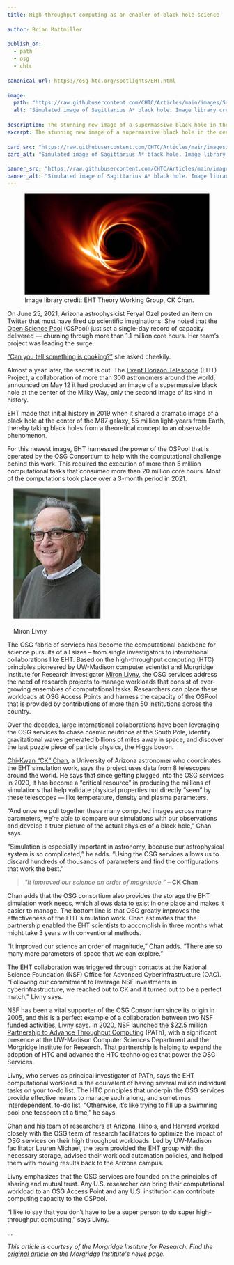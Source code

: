 ```yaml
---
title: High-throughput computing as an enabler of black hole science

author: Brian Mattmiller

publish_on:
  - path
  - osg
  - chtc

canonical_url: https://osg-htc.org/spotlights/EHT.html

image:
  path: "https://raw.githubusercontent.com/CHTC/Articles/main/images/SagA-black-hole.jpg"
  alt: "Simulated image of Sagittarius A* black hole. Image library credit: EHT Theory Working Group, CK Chan."
  
description: The stunning new image of a supermassive black hole in the center of the Milky Way was created by eight telescopes, 300 international astronomers and more than 5 million computational tasks. This Morgridge Institute article describes how the Wisconsin-based Open Science Pool helped make sense of it all.
excerpt: The stunning new image of a supermassive black hole in the center of the Milky Way was created by eight telescopes, 300 international astronomers and more than 5 million computational tasks. This Morgridge Institute article describes how the Wisconsin-based Open Science Pool helped make sense of it all.

card_src: "https://raw.githubusercontent.com/CHTC/Articles/main/images/SagA-black-hole.jpg"
card_alt: "Simulated image of Sagittarius A* black hole. Image library credit: EHT Theory Working Group, CK Chan."

banner_src: "https://raw.githubusercontent.com/CHTC/Articles/main/images/Black-hole-banner.jpg"
banner_alt: "Simulated image of Sagittarius A* black hole. Image library credit: EHT Theory Working Group, CK Chan."
---
```


<figure>
  <img src="https://raw.githubusercontent.com/CHTC/Articles/main/images/SagA-black-hole.jpg" alt="Simulated image of Sagittarius A* black hole. Image library credit: EHT Theory Working Group, CK Chan."/>
  <figcaption class="figure-caption">Image library credit: EHT Theory Working Group, CK Chan.<br/></figcaption>
</figure>

On June 25, 2021, Arizona astrophysicist Feryal Ozel posted an item on Twitter that must have fired up scientific imaginations. She noted that the [Open Science Pool](https://opensciencegrid.org/services/open_science_pool.html) (OSPool) just set a single-day record of capacity delivered — churning through more than 1.1 million core hours. Her team’s project was leading the surge.

[“Can you tell something is cooking?”](https://twitter.com/feryal_ozel/status/1408432954460688389) she asked cheekily.

Almost a year later, the secret is out. The [Event Horizon Telescope](https://eventhorizontelescope.org/) (EHT) Project, a collaboration of more than 300 astronomers around the world, announced on May 12 it had produced an image of a supermassive black hole at the center of the Milky Way, only the second image of its kind in history.

EHT made that initial history in 2019 when it shared a dramatic image of a black hole at the center of the M87 galaxy, 55 million light-years from Earth, thereby taking black holes from a theoretical concept to an observable phenomenon.

For this newest image, EHT harnessed the power of the OSPool that is operated by the OSG Consortium to help with the computational challenge behind this work. This required the execution of more than 5 million computational tasks that consumed more than 20 million core hours. Most of the computations took place over a 3-month period in 2021.

<figure class="figure float-end" style="margin-left: 1em; width: 200px;">
  <img src='https://raw.githubusercontent.com/CHTC/Articles/main/images/Miron.jpg' class="figure-img img-fluid rounded" alt="Miron Livny" width="200px">
  <figcaption class="figure-caption"> <br/>Miron Livny</figcaption>
</figure>

The OSG fabric of services has become the computational backbone for science pursuits of all sizes – from single investigators to international collaborations like EHT. Based on the high-throughput computing (HTC) principles pioneered by UW-Madison computer scientist and Morgridge Institute for Research investigator [Miron Livny](https://morgridge.org/profile/miron-livny/), the OSG services address the need of research projects to manage workloads that consist of ever-growing ensembles of computational tasks. Researchers can place these workloads at OSG Access Points and harness the capacity of the OSPool that is provided by contributions of more than 50 institutions across the country.

Over the decades, large international collaborations have been leveraging the OSG services to chase cosmic neutrinos at the South Pole, identify gravitational waves generated billions of miles away in space, and discover the last puzzle piece of particle physics, the Higgs boson.

[Chi-Kwan “CK” Chan](https://www.as.arizona.edu/people/faculty/chi-kwan-chan), a University of Arizona astronomer who coordinates the EHT simulation work, says the project uses data from 8 telescopes around the world. He says that since getting plugged into the OSG services in 2020, it has become a “critical resource” in producing the millions of simulations that help validate physical properties not directly “seen” by these telescopes — like temperature, density and plasma parameters.

“And once we pull together these many computed images across many parameters, we’re able to compare our simulations with our observations and develop a truer picture of the actual physics of a black hole,” Chan says.

“Simulation is especially important in astronomy, because our astrophysical system is so complicated,” he adds. “Using the OSG services allows us to discard hundreds of thousands of parameters and find the configurations that work the best.”

> *"It improved our science an order of magnitude.”*
> – **CK Chan**

Chan adds that the OSG consortium also provides the storage the EHT simulation work needs, which allows data to exist in one place and makes it easier to manage. The bottom line is that OSG greatly improves the effectiveness of the EHT simulation work. Chan estimates that the partnership enabled the EHT scientists to accomplish in three months what might take 3 years with conventional methods.

“It improved our science an order of magnitude,” Chan adds. “There are so many more parameters of space that we can explore.”

The EHT collaboration was triggered through contacts at the National Science Foundation (NSF) Office for Advanced Cyberinfrastructure (OAC).  “Following our commitment to leverage NSF investments in cyberinfrastructure, we reached out to CK and it turned out to be a perfect match,” Livny says.

NSF has been a vital supporter of the OSG Consortium since its origin in 2005, and this is a perfect example of a collaboration between two NSF funded activities, Livny says. In 2020, NSF launched the $22.5 million [Partnership to Advance Throughput Computing](https://path-cc.io/) (PATh), with a significant presence at the UW-Madison Computer Sciences Department and the Morgridge Institute for Research. That partnership is helping to expand the adoption of HTC and advance the HTC technologies that power the OSG Services.

Livny, who serves as principal investigator of PATh, says the EHT computational workload is the equivalent of having several million individual tasks on your to-do list. The HTC principles that underpin the OSG services provide effective means to manage such a long, and sometimes interdependent, to-do list. “Otherwise, it’s like trying to fill up a swimming pool one teaspoon at a time,” he says.

Chan and his team of researchers at Arizona, Illinois, and Harvard worked closely with the OSG team of research facilitators to optimize the impact of OSG services on their high throughput workloads. Led by UW-Madison facilitator Lauren Michael, the team provided the EHT group with the necessary storage, advised their workload automation policies, and helped them with moving results back to the Arizona campus.

Livny emphasizes that the OSG services are founded on the principles of sharing and mutual trust. Any U.S. researcher can bring their computational workload to an OSG Access Point and any U.S. institution can contribute computing capacity to the OSPool.

“I like to say that you don’t have to be a super person to do super high-throughput computing,” says Livny.

...

*This article is courtesy of the Morgridge Institute for Research. Find the [original article](https://morgridge.org/story/high-throughput-computing-as-an-enabler-of-black-hole-science/) on the Morgridge Institute's news page.*
